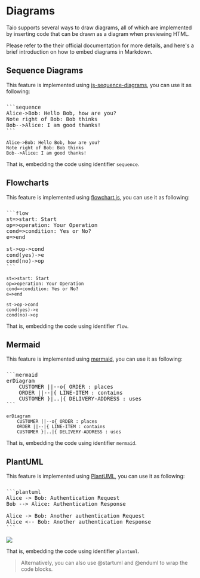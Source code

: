 # Diagrams

Taio supports several ways to draw diagrams, all of which are implemented by inserting code that can be drawn as a diagram when previewing HTML.

Please refer to the their official documentation for more details, and here's a brief introduction on how to embed diagrams in Markdown.

## Sequence Diagrams

This feature is implemented using [js-sequence-diagrams](https://bramp.github.io/js-sequence-diagrams/), you can use it as following:

<pre style="padding-top: 12px; padding-bottom: 2px">
```sequence
Alice->Bob: Hello Bob, how are you?
Note right of Bob: Bob thinks
Bob-->Alice: I am good thanks!
```
</pre>

```sequence
Alice->Bob: Hello Bob, how are you?
Note right of Bob: Bob thinks
Bob-->Alice: I am good thanks!
```

That is, embedding the code using identifier `sequence`.

## Flowcharts

This feature is implemented using [flowchart.js](http://flowchart.js.org/), you can use it as following:

<pre style="padding-top: 12px; padding-bottom: 2px">
```flow
st=>start: Start
op=>operation: Your Operation
cond=>condition: Yes or No?
e=>end

st->op->cond
cond(yes)->e
cond(no)->op
```
</pre>

```flow
st=>start: Start
op=>operation: Your Operation
cond=>condition: Yes or No?
e=>end

st->op->cond
cond(yes)->e
cond(no)->op
```

That is, embedding the code using identifier `flow`.

## Mermaid

This feature is implemented using [mermaid](https://mermaid-js.github.io/mermaid/#/), you can use it as following:

<pre style="padding-top: 12px; padding-bottom: 2px">
```mermaid
erDiagram
    CUSTOMER ||--o{ ORDER : places
    ORDER ||--|{ LINE-ITEM : contains
    CUSTOMER }|..|{ DELIVERY-ADDRESS : uses
```
</pre>

```mermaid
erDiagram
    CUSTOMER ||--o{ ORDER : places
    ORDER ||--|{ LINE-ITEM : contains
    CUSTOMER }|..|{ DELIVERY-ADDRESS : uses
```

That is, embedding the code using identifier `mermaid`.

## PlantUML

This feature is implemented using [PlantUML](https://plantuml.com/), you can use it as following:

<pre style="padding-top: 12px; padding-bottom: 2px">
```plantuml
Alice -> Bob: Authentication Request
Bob --> Alice: Authentication Response

Alice -> Bob: Another authentication Request
Alice <-- Bob: Another authentication Response
```
</pre>

<img src="http://www.plantuml.com/plantuml/svg/SoWkIImgAStDuNBCoKnELT2rKt3AJx9IS2mjoKZDAybCJYp9pCzJ24ejB4qjBk42oYde0jM05MDHLLoGdrUSoeLkM5u-K5sHGY9MGw6ARNHryQb66EwGcfS2T300">

That is, embedding the code using identifier `plantuml`.

> Alternatively, you can also use @startuml and @enduml to wrap the code blocks.